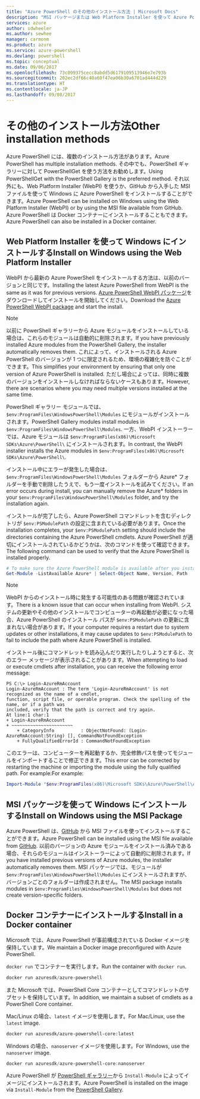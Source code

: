 ```yaml
---
title: "Azure PowerShell のその他のインストール方法 | Microsoft Docs"
description: "MSI パッケージまたは Web Platform Installer を使って Azure PowerShell をインストールする方法について説明します。"
services: azure
author: sdwheeler
ms.author: sewhee
manager: carmonm
ms.product: azure
ms.service: azure-powershell
ms.devlang: powershell
ms.topic: conceptual
ms.date: 09/06/2017
ms.openlocfilehash: 73c099375cecc8abdd5d6179109513946e7e793b
ms.sourcegitcommit: 202ec2df66c40a60f47ea06b30a6701ad444d229
ms.translationtype: HT
ms.contentlocale: ja-JP
ms.lasthandoff: 09/08/2017
---
```

# <a name="other-installation-methods"></a><span data-ttu-id="c374b-103">その他のインストール方法</span><span class="sxs-lookup"><span data-stu-id="c374b-103">Other installation methods</span></span>

<span data-ttu-id="c374b-104">Azure PowerShell には、複数のインストール方法があります。</span><span class="sxs-lookup"><span data-stu-id="c374b-104">Azure PowerShell has multiple installation methods.</span></span> <span data-ttu-id="c374b-105">その中でも、PowerShell ギャラリーに対して PowerShellGet を使う方法をお勧めします。</span><span class="sxs-lookup"><span data-stu-id="c374b-105">Using PowerShellGet with the PowerShell Gallery is the preferred method.</span></span> <span data-ttu-id="c374b-106">それ以外にも、Web Platform Installer (WebPI) を使うか、GitHub から入手した MSI ファイルを使って Windows に Azure PowerShell をインストールすることができます。</span><span class="sxs-lookup"><span data-stu-id="c374b-106">Azure PowerShell can be installed on Windows using the Web Platform Installer (WebPI) or by using the MSI file available from GitHub.</span></span> <span data-ttu-id="c374b-107">Azure PowerShell は Docker コンテナーにインストールすることもできます。</span><span class="sxs-lookup"><span data-stu-id="c374b-107">Azure PowerShell can also be installed in a Docker container.</span></span>

## <a name="install-on-windows-using-the-web-platform-installer"></a><span data-ttu-id="c374b-108">Web Platform Installer を使って Windows にインストールする</span><span class="sxs-lookup"><span data-stu-id="c374b-108">Install on Windows using the Web Platform Installer</span></span>

<span data-ttu-id="c374b-109">WebPI から最新の Azure PowerShell をインストールする方法は、以前のバージョンと同じです。</span><span class="sxs-lookup"><span data-stu-id="c374b-109">Installing the latest Azure PowerShell from WebPI is the same as it was for previous versions.</span></span>
<span data-ttu-id="c374b-110">[Azure PowerShell WebPI パッケージ](http://aka.ms/webpi-azps)をダウンロードしてインストールを開始してください。</span><span class="sxs-lookup"><span data-stu-id="c374b-110">Download the [Azure PowerShell WebPI package](http://aka.ms/webpi-azps) and start the install.</span></span>

> [!NOTE]
> <span data-ttu-id="c374b-111">以前に PowerShell ギャラリーから Azure モジュールをインストールしている場合は、これらのモジュールは自動的に削除されます。</span><span class="sxs-lookup"><span data-stu-id="c374b-111">If you have previously installed Azure modules from the PowerShell Gallery, the installer automatically removes them.</span></span> <span data-ttu-id="c374b-112">これによって、インストールされる Azure PowerShell のバージョンが 1 つに限定されるため、環境の複雑化を防ぐことができます。</span><span class="sxs-lookup"><span data-stu-id="c374b-112">This simplifies your environment by ensuring that only one version of Azure PowerShell is installed.</span></span> <span data-ttu-id="c374b-113">ただし場合によっては、同時に複数のバージョンをインストールしなければならないケースもあります。</span><span class="sxs-lookup"><span data-stu-id="c374b-113">However, there are scenarios where you may need multiple versions installed at the same time.</span></span>
>
> <span data-ttu-id="c374b-114">PowerShell ギャラリー モジュールでは、`$env:ProgramFiles\WindowsPowerShell\Modules` にモジュールがインストールされます。</span><span class="sxs-lookup"><span data-stu-id="c374b-114">PowerShell Gallery modules install modules in `$env:ProgramFiles\WindowsPowerShell\Modules`.</span></span> <span data-ttu-id="c374b-115">一方、WebPI インストーラーでは、Azure モジュールは `$env:ProgramFiles(x86)\Microsoft SDKs\Azure\PowerShell\` にインストールされます。</span><span class="sxs-lookup"><span data-stu-id="c374b-115">In contrast, the WebPI installer installs the Azure modules in `$env:ProgramFiles(x86)\Microsoft SDKs\Azure\PowerShell\`.</span></span>
>
> <span data-ttu-id="c374b-116">インストール中にエラーが発生した場合は、`$env:ProgramFiles\WindowsPowerShell\Modules` フォルダーから Azure* フォルダーを手動で削除したうえで、もう一度インストールを試みてください。</span><span class="sxs-lookup"><span data-stu-id="c374b-116">If an error occurs during install, you can manually remove the Azure* folders in your `$env:ProgramFiles\WindowsPowerShell\Modules` folder, and try the installation again.</span></span>

<span data-ttu-id="c374b-117">インストールが完了したら、Azure PowerShell コマンドレットを含むディレクトリが `$env:PSModulePath` の設定に含まれている必要があります。</span><span class="sxs-lookup"><span data-stu-id="c374b-117">Once the installation completes, your `$env:PSModulePath` setting should include the directories containing the Azure PowerShell cmdlets.</span></span> <span data-ttu-id="c374b-118">Azure PowerShell が適切にインストールされているかどうかは、次のコマンドを使って確認できます。</span><span class="sxs-lookup"><span data-stu-id="c374b-118">The following command can be used to verify that the Azure PowerShell is installed properly.</span></span>

```powershell
# To make sure the Azure PowerShell module is available after you install
Get-Module -ListAvailable Azure* | Select-Object Name, Version, Path
```

> [!NOTE]
> <span data-ttu-id="c374b-119">WebPI からのインストール時に発生する可能性のある問題が確認されています。</span><span class="sxs-lookup"><span data-stu-id="c374b-119">There is a known issue that can occur when installing from WebPI.</span></span> <span data-ttu-id="c374b-120">システムの更新やその他のインストールでコンピューターの再起動が必要になった場合、Azure PowerShell のインストール パスが `$env:PSModulePath` の更新に含まれない場合があります。</span><span class="sxs-lookup"><span data-stu-id="c374b-120">If your computer requires a restart due to system updates or other installations, it may cause updates to `$env:PSModulePath` to fail to include the path where Azure PowerShell is installed.</span></span>

<span data-ttu-id="c374b-121">インストール後にコマンドレットを読み込んだり実行したりしようとすると、次のエラー メッセージが表示されることがあります。</span><span class="sxs-lookup"><span data-stu-id="c374b-121">When attempting to load or execute cmdlets after installation, you can receive the following error message:</span></span>

```
PS C:\> Login-AzureRmAccount
Login-AzureRmAccount : The term 'Login-AzureRmAccount' is not recognized as the name of a cmdlet,
function, script file, or operable program. Check the spelling of the name, or if a path was
included, verify that the path is correct and try again.
At line:1 char:1
+ Login-AzureRmAccount
+ ~~~~~~~~~~~~~~~~~~~~~~~
    + CategoryInfo          : ObjectNotFound: (Login-AzureRmAccount:String) [], CommandNotFoundException
    + FullyQualifiedErrorId : CommandNotFoundException
```

<span data-ttu-id="c374b-122">このエラーは、コンピューターを再起動するか、完全修飾パスを使ってモジュールをインポートすることで修正できます。</span><span class="sxs-lookup"><span data-stu-id="c374b-122">This error can be corrected by restarting the machine or importing the module using the fully qualified path.</span></span> <span data-ttu-id="c374b-123">For example:</span><span class="sxs-lookup"><span data-stu-id="c374b-123">For example:</span></span>

```powershell
Import-Module "$env:ProgramFiles(x86)\Microsoft SDKs\Azure\PowerShell\AzureRM.psd1"
```

## <a name="install-on-windows-using-the-msi-package"></a><span data-ttu-id="c374b-124">MSI パッケージを使って Windows にインストールする</span><span class="sxs-lookup"><span data-stu-id="c374b-124">Install on Windows using the MSI Package</span></span>

<span data-ttu-id="c374b-125">Azure PowerShell は、[GitHub](https://github.com/Azure/azure-powershell/releases/latest) から MSI ファイルを使ってインストールすることができます。</span><span class="sxs-lookup"><span data-stu-id="c374b-125">Azure PowerShell can be installed using the MSI file available from [GitHub](https://github.com/Azure/azure-powershell/releases/latest).</span></span> <span data-ttu-id="c374b-126">以前のバージョンの Azure モジュールをインストール済みである場合、それらのモジュールはインストーラーによって自動的に削除されます。</span><span class="sxs-lookup"><span data-stu-id="c374b-126">If you have installed previous versions of Azure modules, the installer automatically removes them.</span></span> <span data-ttu-id="c374b-127">MSI パッケージでは、モジュールが `$env:ProgramFiles\WindowsPowerShell\Modules` にインストールされますが、バージョンごとのフォルダーは作成されません。</span><span class="sxs-lookup"><span data-stu-id="c374b-127">The MSI package installs modules in `$env:ProgramFiles\WindowsPowerShell\Modules` but does not create version-specific folders.</span></span>

## <a name="install-in-a-docker-container"></a><span data-ttu-id="c374b-128">Docker コンテナーにインストールする</span><span class="sxs-lookup"><span data-stu-id="c374b-128">Install in a Docker container</span></span>

<span data-ttu-id="c374b-129">Microsoft では、Azure PowerShell が事前構成されている Docker イメージを保持しています。</span><span class="sxs-lookup"><span data-stu-id="c374b-129">We maintain a Docker image preconfigured with Azure PowerShell.</span></span>

<span data-ttu-id="c374b-130">`docker run` でコンテナーを実行します。</span><span class="sxs-lookup"><span data-stu-id="c374b-130">Run the container with `docker run`.</span></span>

```powershell
docker run azuresdk/azure-powershell
```

<span data-ttu-id="c374b-131">また Microsoft では、PowerShell Core コンテナーとしてコマンドレットのサブセットを保持しています。</span><span class="sxs-lookup"><span data-stu-id="c374b-131">In addition, we maintain a subset of cmdlets as a PowerShell Core container.</span></span>

<span data-ttu-id="c374b-132">Mac/Linux の場合、`latest` イメージを使用します。</span><span class="sxs-lookup"><span data-stu-id="c374b-132">For Mac/Linux, use the `latest` image.</span></span>

```bash
docker run azuresdk/azure-powershell-core:latest
```

<span data-ttu-id="c374b-133">Windows の場合、`nanoserver` イメージを使用します。</span><span class="sxs-lookup"><span data-stu-id="c374b-133">For Windows, use the `nanoserver` image.</span></span>

```powershell
docker run azuresdk/azure-powershell-core:nanoserver
```

<span data-ttu-id="c374b-134">Azure PowerShell が [PowerShell ギャラリー](https://www.powershellgallery.com/)から `Install-Module` によってイメージにインストールされます。</span><span class="sxs-lookup"><span data-stu-id="c374b-134">Azure PowerShell is installed on the image via `Install-Module` from the [PowerShell Gallery](https://www.powershellgallery.com/).</span></span>